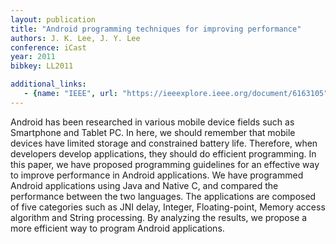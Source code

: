 ```yaml
---
layout: publication
title: "Android programming techniques for improving performance"
authors: J. K. Lee, J. Y. Lee
conference: iCast
year: 2011
bibkey: LL2011

additional_links:
   - {name: "IEEE", url: "https://ieeexplore.ieee.org/document/6163105"}
---
```

Android has been researched in various mobile device fields such as Smartphone and Tablet PC. In here, we should remember that mobile devices have limited storage and constrained battery life. Therefore, when developers develop applications, they should do efficient programming. In this paper, we have proposed programming guidelines for an effective way to improve performance in Android applications. We have programmed Android applications using Java and Native C, and compared the performance between the two languages. The applications are composed of five categories such as JNI delay, Integer, Floating-point, Memory access algorithm and String processing. By analyzing the results, we propose a more efficient way to program Android applications.

